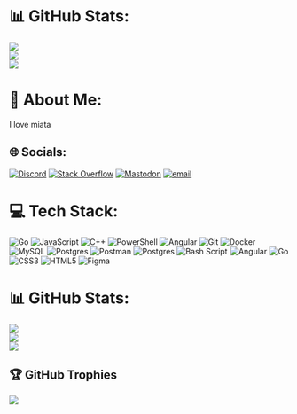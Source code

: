 # 📊 GitHub Stats:
![](https://github-readme-stats.vercel.app/api?username=Dasadno&theme=gruvbox_light&hide_border=false&include_all_commits=false&count_private=false)<br/>
![](https://nirzak-streak-stats.vercel.app/?user=Dasadno&theme=gruvbox_light&hide_border=false)<br/>
![](https://github-readme-stats.vercel.app/api/top-langs/?username=Dasadno&theme=gruvbox_light&hide_border=false&include_all_commits=false&count_private=false&layout=compact)

# 💫 About Me:
I love miata 

## 🌐 Socials:
[![Discord](https://img.shields.io/badge/Discord-%237289DA.svg?logo=discord&logoColor=white)](https://discord.gg/.chokopieka) [![Stack Overflow](https://img.shields.io/badge/-Stackoverflow-FE7A16?logo=stack-overflow&logoColor=white)](https://stackoverflow.com/users/27378541) [![Mastodon](https://img.shields.io/badge/-MASTODON-%232B90D9?logo=mastodon&logoColor=white)](https://mastodon.social/@Як) [![email](https://img.shields.io/badge/Email-D14836?logo=gmail&logoColor=white)](mailto:yakaleks96@gmail.com) 

# 💻 Tech Stack:
![Go](https://img.shields.io/badge/go-%2300ADD8.svg?style=for-the-badge&logo=go&logoColor=white) ![JavaScript](https://img.shields.io/badge/javascript-%23323330.svg?style=for-the-badge&logo=javascript&logoColor=%23F7DF1E) ![C++](https://img.shields.io/badge/c++-%2300599C.svg?style=for-the-badge&logo=c%2B%2B&logoColor=white) ![PowerShell](https://img.shields.io/badge/PowerShell-%235391FE.svg?style=for-the-badge&logo=powershell&logoColor=white) ![Angular](https://img.shields.io/badge/angular-%23DD0031.svg?style=for-the-badge&logo=angular&logoColor=white) ![Git](https://img.shields.io/badge/git-%23F05033.svg?style=for-the-badge&logo=git&logoColor=white) ![Docker](https://img.shields.io/badge/docker-%230db7ed.svg?style=for-the-badge&logo=docker&logoColor=white) ![MySQL](https://img.shields.io/badge/mysql-4479A1.svg?style=for-the-badge&logo=mysql&logoColor=white) ![Postgres](https://img.shields.io/badge/postgres-%23316192.svg?style=for-the-badge&logo=postgresql&logoColor=white) ![Postman](https://img.shields.io/badge/Postman-FF6C37?style=for-the-badge&logo=postman&logoColor=white) ![Postgres](https://img.shields.io/badge/postgres-%23316192.svg?style=for-the-badge&logo=postgresql&logoColor=white) ![Bash Script](https://img.shields.io/badge/bash_script-%23121011.svg?style=for-the-badge&logo=gnu-bash&logoColor=white) ![Angular](https://img.shields.io/badge/angular-%23DD0031.svg?style=for-the-badge&logo=angular&logoColor=white) ![Go](https://img.shields.io/badge/go-%2300ADD8.svg?style=for-the-badge&logo=go&logoColor=white) ![CSS3](https://img.shields.io/badge/css3-%231572B6.svg?style=for-the-badge&logo=css3&logoColor=white) ![HTML5](https://img.shields.io/badge/html5-%23E34F26.svg?style=for-the-badge&logo=html5&logoColor=white) ![Figma](https://img.shields.io/badge/figma-%23F24E1E.svg?style=for-the-badge&logo=figma&logoColor=white)
# 📊 GitHub Stats:
![](https://github-readme-stats.vercel.app/api?username=Dasadno&theme=gruvbox_light&hide_border=false&include_all_commits=false&count_private=false)<br/>
![](https://nirzak-streak-stats.vercel.app/?user=Dasadno&theme=gruvbox_light&hide_border=false)<br/>
![](https://github-readme-stats.vercel.app/api/top-langs/?username=Dasadno&theme=gruvbox_light&hide_border=false&include_all_commits=false&count_private=false&layout=compact)

## 🏆 GitHub Trophies
![](https://github-profile-trophy.vercel.app/?username=Dasadno&theme=gruvbox&no-frame=true&no-bg=false&margin-w=4)



<!-- Proudly created with GPRM ( https://gprm.itsvg.in ) -->
